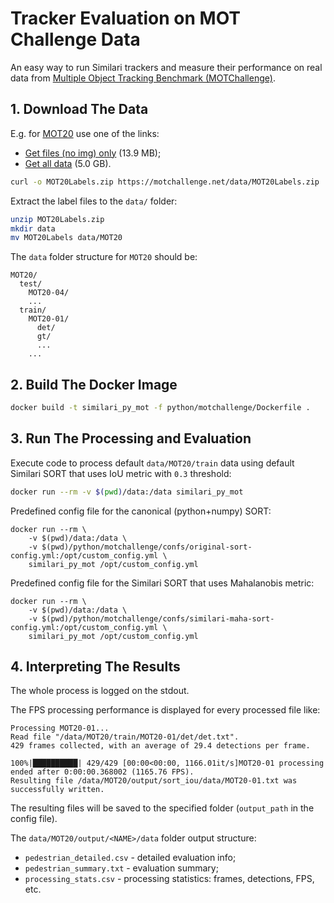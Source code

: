 # Tracker Evaluation on MOT Challenge Data

An easy way to run Similari trackers and measure their performance on real data from 
[Multiple Object Tracking Benchmark (MOTChallenge)](https://motchallenge.net/).

## 1. Download The Data

E.g. for [MOT20](https://motchallenge.net/data/MOT20/) use one of the links:

* [Get files (no img) only](https://motchallenge.net/data/MOT20Labels.zip) (13.9 MB);
* [Get all data](https://motchallenge.net/data/MOT20.zip) (5.0 GB).

```bash
curl -o MOT20Labels.zip https://motchallenge.net/data/MOT20Labels.zip
```

Extract the label files to the `data/` folder:

```bash
unzip MOT20Labels.zip
mkdir data
mv MOT20Labels data/MOT20

```

The `data` folder structure for `MOT20` should be:
```
MOT20/
  test/
    MOT20-04/
    ...
  train/
    MOT20-01/
      det/
      gt/
      ...
    ...
```

## 2. Build The Docker Image

```bash
docker build -t similari_py_mot -f python/motchallenge/Dockerfile .
```

## 3. Run The Processing and Evaluation

Execute code to process default `data/MOT20/train` data using default Similari SORT that uses 
IoU metric with `0.3` threshold: 

```bash
docker run --rm -v $(pwd)/data:/data similari_py_mot
```

Predefined config file for the canonical (python+numpy) SORT:

```shell
docker run --rm \
    -v $(pwd)/data:/data \
    -v $(pwd)/python/motchallenge/confs/original-sort-config.yml:/opt/custom_config.yml \
    similari_py_mot /opt/custom_config.yml
```

Predefined config file for the Similari SORT that uses Mahalanobis metric:

```shell
docker run --rm \
    -v $(pwd)/data:/data \
    -v $(pwd)/python/motchallenge/confs/similari-maha-sort-config.yml:/opt/custom_config.yml \
    similari_py_mot /opt/custom_config.yml
```


## 4. Interpreting The Results

The whole process is logged on the stdout. 

The FPS processing performance is displayed for every processed file like:

```
Processing MOT20-01...
Read file "/data/MOT20/train/MOT20-01/det/det.txt".
429 frames collected, with an average of 29.4 detections per frame.

100%|██████████| 429/429 [00:00<00:00, 1166.01it/s]MOT20-01 processing ended after 0:00:00.368002 (1165.76 FPS).
Resulting file /data/MOT20/output/sort_iou/data/MOT20-01.txt was successfully written.
```

The resulting files will be saved to the specified folder (`output_path` in the config file).

The `data/MOT20/output/<NAME>/data` folder output structure:
* `pedestrian_detailed.csv` - detailed evaluation info;
* `pedestrian_summary.txt` - evaluation summary;
* `processing_stats.csv` - processing statistics: frames, detections, FPS, etc.